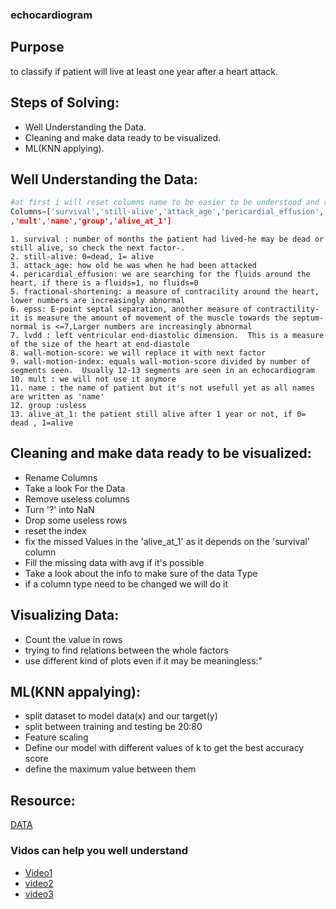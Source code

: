 ### echocardiogram

## Purpose
 to classify if patient will live at least one year after a heart attack.
 ## Steps of Solving:
  - Well Understanding the Data.
  - Cleaning and make data ready to be visualized.
  - ML(KNN applying).
	
  ## Well Understanding the Data:
  ```python
  #at first i will reset columns name to be easier to be understood and visualize which isn't useful anymore
  Columns=['survival','still-alive','attack_age','pericardial_effusion','fractional-shortening','epss','lvdd','wall-motion-score','wall-motion-score'wall-motion-index'
,'mult','name','group','alive_at_1']
```
 
	1. survival : number of months the patient had lived-he may be dead or still alive, so check the next factor-.
	2. still-alive: 0=dead, 1= alive
	3. attack_age: how old he was when he had been attacked
	4. pericardial_effusion: we are searching for the fluids around the heart, if there is a fluids=1, no fluids=0
	5. fractional-shortening: a measure of contracility around the heart, lower numbers are increasingly abnormal
	6. epss: E-point septal separation, another measure of contractility-it is measure the amount of movement of the muscle towards the septum-normal is <=7,Larger numbers are increasingly abnormal
	7. lvdd : left ventricular end-diastolic dimension.  This is a measure of the size of the heart at end-diastole
	8. wall-motion-score: we will replace it with next factor
	9. wall-motion-index: equals wall-motion-score divided by number of segments seen.  Usually 12-13 segments are seen in an echocardiogram
	10. mult : we will not use it anymore
	11. name : the name of patient but it's not usefull yet as all names are written as 'name'
	12. group :usless
	13. alive_at_1: the patient still alive after 1 year or not, if 0= dead , 1=alive
  
## Cleaning and make data ready to be visualized:
  - Rename Columns
  - Take a look For the Data
  - Remove useless columns
  - Turn '?' into NaN
  - Drop some useless rows
  - reset the index
  - fix the missed Values in the 'alive_at_1' as it depends on the 'survival' column
  - Fill the missing data with avg if it's possible
  - Take a look about the info to make sure of the data Type
  - if a column type need to be changed we will do it

## Visualizing Data:
  - Count the value in rows
  - trying to find relations between the whole factors
  - use different kind of plots even if it may be meaningless:"

## ML(KNN appalying):
  - split dataset to model data(x) and our target(y)
  - split between training and testing be 20:80
  - Feature scaling
  - Define our model with different values of k to get the best accuracy score
  - define the maximum value between them

## Resource:
[DATA](https://data.world/uci/echocardiogram?fbclid=IwAR119-0JSPswIykX5IhmFOIueuB6VHOfQow6KTzWbyn-7UIVW7LYkKvbLv8)
### Vidos can help you well understand
   - [Video1](https://www.youtube.com/watch?v=PQ8bMAxjxRk)
   - [video2](https://www.youtube.com/watch?v=dciFRAawP1o)
   - [video3](https://www.youtube.com/watch?v=buiH2hfLoEg0)



